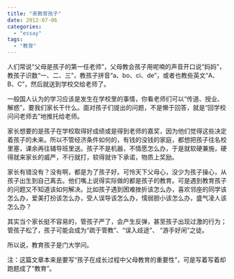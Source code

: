 ```yaml
---
title: "来教育孩子"
date: 2012-07-06
categories: 
  - "essay"
tags: 
  - "教育"
---
```


人们常说“父母是孩子的第一任老师”，父母教会孩子用呢喃的声音开口说“妈妈”，教孩子识数“一、二、三”，教孩子拼音“a、bo、ci、de”，或者也教些英文“A、B、C”，然后就送到学校交给老师了。

一般国人认为的学习应该是发生在学校里的事情，你看老师们可以“传道、授业、解惑”，要我们家长干什么。面对孩子们提出的问题，不是懒于回答，就是“回学校问问老师去”地推托给老师。

家长想要的是孩子在学校取得好成绩或是得到老师的嘉奖，因为他们觉得这些决定着孩子的未来。所以不管经济条件如何的，有钱的没钱的家庭，都想把孩子往名校里塞，课余再往辅导班里送。孩子不是机器，不情愿怎么办，于是就软硬兼施，硬得就来家长的威严，不行就打，软得就许下承诺，物质上奖励。

家长有错没有？没有啊，都是为了孩子好。可怜天下父母心，没少为孩子操心，从孩子出生到自己离去。他们嘴上说得实际做的都是孩子的教育。可是遇到教育孩子的问题又不知道该如何解决。比如孩子遇到困难挫折该怎么办，喜欢邻座的同学该怎么办，爱美打扮该怎么办，受人误导该怎么办，懦弱胆小该怎么办，盛气凌人该怎么办？

其实当个家长挺不容易的，管孩子严了，会产生反弹，甚至孩子出现过激的行为；管孩子松了，孩子可能会成为“疏于管教”、“误入歧途”、 “游手好闲”之徒。

所以说，教育孩子是门大学问。

注：这篇文章本来是要写“孩子在成长过程中父母教育的重要性”，可是写着写着却跑题成了“教育”。
